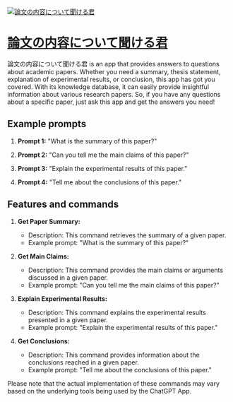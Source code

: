 [![論文の内容について聞ける君](https://files.oaiusercontent.com/file-skV8AXuUsN7nShgNDgTR3Wz8?se=2123-10-17T01%3A54%3A58Z&sp=r&sv=2021-08-06&sr=b&rscc=max-age%3D31536000%2C%20immutable&rscd=attachment%3B%20filename%3D54a2ba06-8456-447f-ae2c-a1c7971c5b76.png&sig=YdhmynXnn6eTd%2BEhjf5Oe/S9HnffIh1j%2BVLSXwcisJI%3D)](https://chat.openai.com/g/g-NVpDagrb2-lun-wen-nonei-rong-nituitewen-kerujun)

# [論文の内容について聞ける君](https://chat.openai.com/g/g-NVpDagrb2-lun-wen-nonei-rong-nituitewen-kerujun)

論文の内容について聞ける君 is an app that provides answers to questions about academic papers. Whether you need a summary, thesis statement, explanation of experimental results, or conclusion, this app has got you covered. With its knowledge database, it can easily provide insightful information about various research papers. So, if you have any questions about a specific paper, just ask this app and get the answers you need!

## Example prompts

1. **Prompt 1:** "What is the summary of this paper?"

2. **Prompt 2:** "Can you tell me the main claims of this paper?"

3. **Prompt 3:** "Explain the experimental results of this paper."

4. **Prompt 4:** "Tell me about the conclusions of this paper."

## Features and commands

1. **Get Paper Summary:**
   - Description: This command retrieves the summary of a given paper.
   - Example prompt: "What is the summary of this paper?"

2. **Get Main Claims:**
   - Description: This command provides the main claims or arguments discussed in a given paper.
   - Example prompt: "Can you tell me the main claims of this paper?"

3. **Explain Experimental Results:**
   - Description: This command explains the experimental results presented in a given paper.
   - Example prompt: "Explain the experimental results of this paper."

4. **Get Conclusions:**
   - Description: This command provides information about the conclusions reached in a given paper.
   - Example prompt: "Tell me about the conclusions of this paper."

Please note that the actual implementation of these commands may vary based on the underlying tools being used by the ChatGPT App.